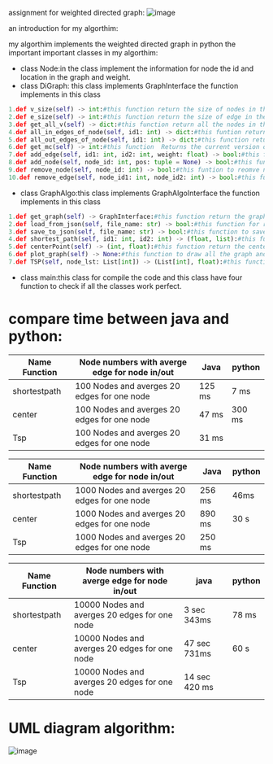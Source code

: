 assignment for weighted directed graph:
![image](https://user-images.githubusercontent.com/86603326/147368829-54ef74ed-bdd5-452e-95d1-e2efc3327bfd.png)

an introduction for my algorthim:

my algorthim implements the weighted directed graph in python the important important classes in my algorthim:
* class Node:in the class implement the information for node the id and location in the graph and weight.
* class DiGraph: this class implements GraphInterface the function implements in this class 
```python
1.def v_size(self) -> int:#this function return the size of nodes in the graph
2.def e_size(self) -> int:#this function return the size of edge in the graph
3.def get_all_v(self) -> dict:#this function return all the nodes in the graph
4.def all_in_edges_of_node(self, id1: int) -> dict:#this funtion return all the in edges for signal node
5.def all_out_edges_of_node(self, id1: int) -> dict:#this function return all the out edge for signal node
6.def get_mc(self) -> int:#this function  Returns the current version of this graph,on every change in the graph state 
7.def add_edge(self, id1: int, id2: int, weight: float) -> bool:#this fucntion to add edge form node to another node in the garph
8.def add_node(self, node_id: int, pos: tuple = None) -> bool:#this function to add node in the graph
9.def remove_node(self, node_id: int) -> bool:#this funtion to reomve node in the graph
10.def remove_edge(self, node_id1: int, node_id2: int) -> bool:#this function to remove edge in the graph
``` 

* class GraphAlgo:this class implements GraphAlgoInterface the function implements in this class
```python
1.def get_graph(self) -> GraphInterface:#this function return the graph
2.def load_from_json(self, file_name: str) -> bool:#this function for read the file json and input in the graph
3.def save_to_json(self, file_name: str) -> bool:#this function to save the file json
4.def shortest_path(self, id1: int, id2: int) -> (float, list):#this function return the short path form node to another node in the graph for another information can visit https://en.wikipedia.org/wiki/Shortest_path_problem
5.def centerPoint(self) -> (int, float):#this function return the center of the graph for another information for graph center can visit:https://en.wikipedia.org/wiki/Graph_center 
6.def plot_graph(self) -> None:#this function to draw all the graph and this function working with matplotlib.pyplot library in python
7.def TSP(self, node_lst: List[int]) -> (List[int], float):#this functio Finds the shortest path that visits all the nodes in the list for another information can visti:https://en.wikipedia.org/wiki/Travelling_salesman_problem
``` 
* class main:this class for compile the code and this class have four function to check if all the classes work perfect.

# compare time between java and python:
|Name Function|Node numbers with averge edge for node in/out|       Java   |   python  |
|-------------|---------------------------------------------|--------------|-----------|
|shortestpath |  100 Nodes and averges 20 edges for one node|    125 ms    |    7 ms   |
|center       |  100 Nodes and averges 20 edges for one node|    47 ms     |    300 ms | 
|Tsp          |  100 Nodes and averges 20 edges for one node|    31 ms     |           |


|Name Function|Node numbers with averge edge for node in/out |    Java     |    python |
|-------------|----------------------------------------------|-------------|-----------|
|shortestpath |  1000 Nodes and averges 20 edges for one node|    256 ms   |    46ms   |   
|center       |  1000 Nodes and averges 20 edges for one node|    890 ms   |     30 s  |
|Tsp          |  1000 Nodes and averges 20 edges for one node|    250 ms   |           |

|Name Function|Node numbers with averge edge for node in/out  |     java          |     python   |
|-------------|-----------------------------------------------|-------------------|--------------|
|shortestpath |  10000 Nodes and averges 20 edges for one node|    3 sec 343ms    |       78 ms  |
|center       |  10000 Nodes and averges 20 edges for one node|    47 sec 731ms   |        60 s  |
|Tsp          |  10000 Nodes and averges 20 edges for one node|    14 sec 420 ms  |              |

# UML diagram algorithm:
![image](https://user-images.githubusercontent.com/86603326/147405112-f47c5377-ad53-4986-b5a5-c13a4f9c5aea.png)




